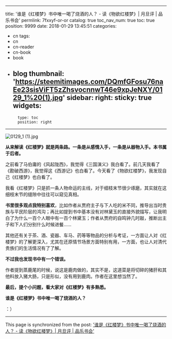 
---
title: '谁是《红楼梦》书中唯一喝了烧酒的人？ - 读《物欲红楼梦》| 月旦评 | 品乐书会'
permlink: 7fxxyf-or-or
catalog: true
toc_nav_num: true
toc: true
position: 9999
date: 2018-01-29 13:45:51
categories:
- cn
tags:
- cn
- cn-reader
- cn-book
- book
- blog
thumbnail: 'https://steemitimages.com/DQmfGFosu76naEe23sisViFT5zZhsvocnnwT46e9xpJeNXY/0129_1%20(1).jpg'
sidebar:
    right:
        sticky: true
widgets:
    -
        type: toc
        position: right
---


![0129_1 (1).jpg](https://steemitimages.com/DQmfGFosu76naEe23sisViFT5zZhsvocnnwT46e9xpJeNXY/0129_1%20(1).jpg)


**从来解读《红楼梦》就是两条路。一条是从感情入手，一条是从器物入手。本书属于后者。**

之前看了马伯庸的《风起陇西》，我觉得《三国演义》我白看了。前几天我看了《勘破西游》，我觉得这《西游记》也白看了。今天看了《物欲红楼梦》，我发现自己《红楼梦》也白看了。

我看《红楼梦》只是抓一条人物命运的主线，对于细枝末节很少琢磨，其实就在这细枝末节的缝隙中往往可以窥见真相。

**书里很多观点我特别喜欢**，比如作者从贾府主子与下人吃的米不同，推导出当时贵族与平民阶层的鸿沟；再比如提到书中基本没有对林黛玉的直接外貌描写，让我明白了为什么一百个人眼中有一百个林黛玉；作者从贾府的自鸣钟几时敲，推断出主子和下人们分别什么时候进餐……

其他还有关于茶、酒、瓷器、车马、药等等物品的分析与考证，一方面让人对《红楼梦》的了解更深入，尤其在还原情节场景方面特别有用，一方面，也让人对清代贵族们的生活情况有了了解。

**不过我也发现书中有一个错误。**

作者提到蒸鹿尾的时候，说这是鹿肉做的，其实不是，这道菜是将切碎的猪肝和其他料放入猪大肠，只是形似，没有用到鹿肉。作者在这里想当然了。

**最后，提个小问题，看大家对《红楼梦》有多熟悉。**

**谁是《红楼梦》书中唯一喝了烧酒的人？**

：）

- - -

This page is synchronized from the post: ['谁是《红楼梦》书中唯一喝了烧酒的人？ - 读《物欲红楼梦》| 月旦评 | 品乐书会'](https://steemit.com/@weisheng167388/7fxxyf-or-or)
